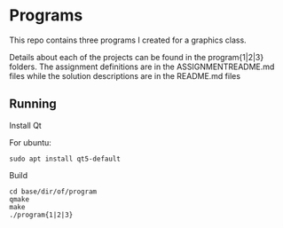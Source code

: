 Programs
========

This repo contains three programs I created for a graphics class.

Details about each of the projects can be found in the program{1|2|3} folders.
The assignment definitions are in the ASSIGNMENTREADME.md files while the solution descriptions are in the README.md files

Running
-------

Install Qt

For ubuntu:

    sudo apt install qt5-default

Build

    cd base/dir/of/program
    qmake
    make
    ./program{1|2|3}
